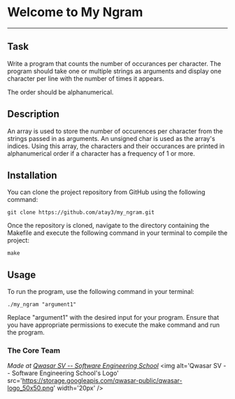 # Welcome to My Ngram
***

## Task
Write a program that counts the number of occurances per character. The program should take one or multiple strings as arguments and display one character per line with the number of times it appears.

The order should be alphanumerical.

## Description
An array is used to store the number of occurences per character from the strings passed in as arguments. An unsigned char is used as the array's indices. Using this array, the characters and their occurances are printed in alphanumerical order if a character has a frequency of 1 or more.

## Installation
You can clone the project repository from GitHub using the following command: 
```
git clone https://github.com/atay3/my_ngram.git
```

Once the repository is cloned, navigate to the directory containing the Makefile and execute the following command in your terminal to compile the project:
```
make
```

## Usage
To run the program, use the following command in your terminal:
```
./my_ngram "argument1"
```
Replace "argument1" with the desired input for your program. Ensure that you have appropriate permissions to execute the make command and run the program.


### The Core Team



<span><i>Made at <a href='https://qwasar.io'>Qwasar SV -- Software Engineering School</a></i></span>
<span><img alt='Qwasar SV -- Software Engineering School's Logo' src='https://storage.googleapis.com/qwasar-public/qwasar-logo_50x50.png' width='20px' /></span>
